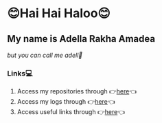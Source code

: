 # **😊Hai Hai Haloo😊**
## **My name is Adella Rakha Amadea** 
*but you can call me adell👋*

### **Links💻**
1. Access my repositories through 👉[here](https://github.com/adellamadea?tab=repositories)👈
2. Access my logs through 👉[here](https://adellamadea.github.io/os212//TXT/mylog.txt)👈 
3. Access useful links through 👉[here](https://adellamadea.github.io/os212/LINKS/)👈 
